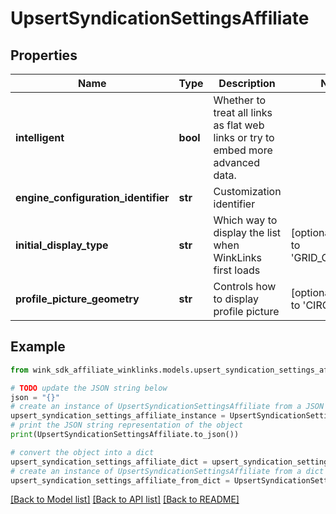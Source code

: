 # UpsertSyndicationSettingsAffiliate


## Properties

Name | Type | Description | Notes
------------ | ------------- | ------------- | -------------
**intelligent** | **bool** | Whether to treat all links as flat web links or try to embed more advanced data. | 
**engine_configuration_identifier** | **str** | Customization identifier | 
**initial_display_type** | **str** | Which way to display the list when WinkLinks first loads | [optional] [default to 'GRID_COLUMNS']
**profile_picture_geometry** | **str** | Controls how to display profile picture | [optional] [default to 'CIRCLE']

## Example

```python
from wink_sdk_affiliate_winklinks.models.upsert_syndication_settings_affiliate import UpsertSyndicationSettingsAffiliate

# TODO update the JSON string below
json = "{}"
# create an instance of UpsertSyndicationSettingsAffiliate from a JSON string
upsert_syndication_settings_affiliate_instance = UpsertSyndicationSettingsAffiliate.from_json(json)
# print the JSON string representation of the object
print(UpsertSyndicationSettingsAffiliate.to_json())

# convert the object into a dict
upsert_syndication_settings_affiliate_dict = upsert_syndication_settings_affiliate_instance.to_dict()
# create an instance of UpsertSyndicationSettingsAffiliate from a dict
upsert_syndication_settings_affiliate_from_dict = UpsertSyndicationSettingsAffiliate.from_dict(upsert_syndication_settings_affiliate_dict)
```
[[Back to Model list]](../README.md#documentation-for-models) [[Back to API list]](../README.md#documentation-for-api-endpoints) [[Back to README]](../README.md)


